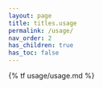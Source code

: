 ```yaml
---
layout: page
title: titles.usage
permalink: /usage/
nav_order: 2
has_children: true
has_toc: false
---
```


{% tf usage/usage.md %}